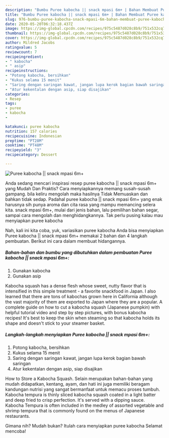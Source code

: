 ```yaml
---
description: "Bumbu Puree kabocha || snack mpasi 6m+ | Bahan Membuat Puree kabocha || snack mpasi 6m+ Yang Lezat Sekali"
title: "Bumbu Puree kabocha || snack mpasi 6m+ | Bahan Membuat Puree kabocha || snack mpasi 6m+ Yang Lezat Sekali"
slug: 976-bumbu-puree-kabocha-snack-mpasi-6m-bahan-membuat-puree-kabocha-snack-mpasi-6m-yang-lezat-sekali
date: 2020-05-20T06:32:18.437Z
image: https://img-global.cpcdn.com/recipes/975c5487d028c8b9/751x532cq70/puree-kabocha-snack-mpasi-6m-foto-resep-utama.jpg
thumbnail: https://img-global.cpcdn.com/recipes/975c5487d028c8b9/751x532cq70/puree-kabocha-snack-mpasi-6m-foto-resep-utama.jpg
cover: https://img-global.cpcdn.com/recipes/975c5487d028c8b9/751x532cq70/puree-kabocha-snack-mpasi-6m-foto-resep-utama.jpg
author: Mildred Jacobs
ratingvalue: 5
reviewcount: 7
recipeingredient:
- " kabocha"
- " asip"
recipeinstructions:
- "Potong kabocha, bersihkan"
- "Kukus selama 15 menit"
- "Saring dengan saringan kawat, jangan lupa kerok bagian bawah saringan"
- "Atur kekentalan dengan asip, siap disajikan"
categories:
- Resep
tags:
- puree
- kabocha
- 

katakunci: puree kabocha  
nutrition: 157 calories
recipecuisine: Indonesian
preptime: "PT28M"
cooktime: "PT48M"
recipeyield: "3"
recipecategory: Dessert

---
```



![Puree kabocha || snack mpasi 6m+](https://img-global.cpcdn.com/recipes/975c5487d028c8b9/751x532cq70/puree-kabocha-snack-mpasi-6m-foto-resep-utama.jpg)

Anda sedang mencari inspirasi resep puree kabocha || snack mpasi 6m+ yang Mudah Dan Praktis? Cara menyiapkannya memang susah-susah gampang. bila keliru mengolah maka hasilnya Tidak Memuaskan dan bahkan tidak sedap. Padahal puree kabocha || snack mpasi 6m+ yang enak harusnya sih punya aroma dan cita rasa yang mampu memancing selera kita.
 snack mpasi 6m+, mulai dari jenis bahan, lalu pemilihan bahan segar, sampai cara mengolah dan menghidangkannya. Tak perlu pusing kalau mau menyiapkan puree kabocha 

Nah, kali ini kita coba, yuk, variasikan puree kabocha  Anda bisa menyiapkan Puree kabocha || snack mpasi 6m+ memakai 2 bahan dan 4 langkah pembuatan. Berikut ini cara dalam membuat hidangannya.

<!--inarticleads1-->

##### Bahan-bahan dan bumbu yang dibutuhkan dalam pembuatan Puree kabocha || snack mpasi 6m+:

1. Gunakan  kabocha
1. Gunakan  asip


Kabocha squash has a dense flesh whose sweet, nutty flavor that is intensified in this simple treatment - a favorite snackfood in Japan. I also learned that there are tons of kabochas grown here in California although the vast majority of them are exported to Japan where they are a popular. A complete guide on how to cut a kabocha squash (Japanese pumpkin) with helpful tutorial video and step by step pictures, with bonus kabocha recipes! It&#39;s best to keep the skin when steaming so that kabocha holds its shape and doesn&#39;t stick to your steamer basket. 

<!--inarticleads2-->

##### Langkah-langkah menyiapkan Puree kabocha || snack mpasi 6m+:

1. Potong kabocha, bersihkan
1. Kukus selama 15 menit
1. Saring dengan saringan kawat, jangan lupa kerok bagian bawah saringan
1. Atur kekentalan dengan asip, siap disajikan


How to Store a Kabocha Squash. Selain merupakan bahan-bahan yang mudah didapatkan, kentang, ayam, dan hati ini juga memiliki beragam kandungan nutrisi yang sangat bermanfaat untuk memacu proses tumbuh. Kabocha tempura is thinly sliced kabocha squash coated in a light batter and deep fried to crisp perfection. It&#39;s served with a dipping sauce. Kabocha Tempura is often included in the medley of assorted vegetable and shrimp tempura that is commonly found on the menus of Japanese restaurants. 

Gimana nih? Mudah bukan? Itulah cara menyiapkan puree kabocha  Selamat mencoba!
